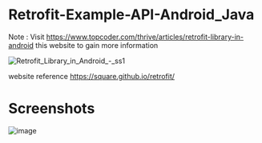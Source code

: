 ﻿# Retrofit-Example-API-Android_Java
 
Note : Visit https://www.topcoder.com/thrive/articles/retrofit-library-in-android this website to gain more information

![Retrofit_Library_in_Android_-_ss1](https://github.com/user-attachments/assets/c5e6350e-9b69-448a-ba1d-0549c79de724)

website reference https://square.github.io/retrofit/

# Screenshots

![image](https://github.com/user-attachments/assets/ef4e1066-aa7d-40dd-8a31-8e1261855b29)
